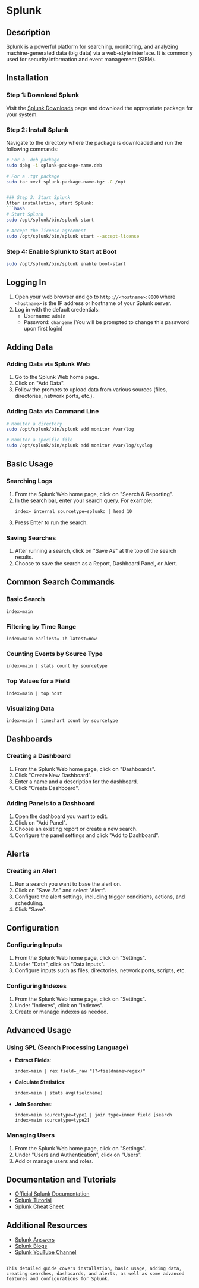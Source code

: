 # Splunk

## Description
Splunk is a powerful platform for searching, monitoring, and analyzing machine-generated data (big data) via a web-style interface. It is commonly used for security information and event management (SIEM).

## Installation

### Step 1: Download Splunk
Visit the [Splunk Downloads](https://www.splunk.com/en_us/download.html) page and download the appropriate package for your system.

### Step 2: Install Splunk
Navigate to the directory where the package is downloaded and run the following commands:
```bash
# For a .deb package
sudo dpkg -i splunk-package-name.deb

# For a .tgz package
sudo tar xvzf splunk-package-name.tgz -C /opt


### Step 3: Start Splunk
After installation, start Splunk:
```bash
# Start Splunk
sudo /opt/splunk/bin/splunk start

# Accept the license agreement
sudo /opt/splunk/bin/splunk start --accept-license
```

### Step 4: Enable Splunk to Start at Boot
```bash
sudo /opt/splunk/bin/splunk enable boot-start
```

## Logging In
1. Open your web browser and go to `http://<hostname>:8000` where `<hostname>` is the IP address or hostname of your Splunk server.
2. Log in with the default credentials:
   - Username: `admin`
   - Password: `changeme` (You will be prompted to change this password upon first login)

## Adding Data
### Adding Data via Splunk Web
1. Go to the Splunk Web home page.
2. Click on "Add Data".
3. Follow the prompts to upload data from various sources (files, directories, network ports, etc.).

### Adding Data via Command Line
```bash
# Monitor a directory
sudo /opt/splunk/bin/splunk add monitor /var/log

# Monitor a specific file
sudo /opt/splunk/bin/splunk add monitor /var/log/syslog
```

## Basic Usage
### Searching Logs
1. From the Splunk Web home page, click on "Search & Reporting".
2. In the search bar, enter your search query. For example:
   ```spl
   index=_internal sourcetype=splunkd | head 10
   ```
3. Press Enter to run the search.

### Saving Searches
1. After running a search, click on "Save As" at the top of the search results.
2. Choose to save the search as a Report, Dashboard Panel, or Alert.

## Common Search Commands
### Basic Search
```spl
index=main
```

### Filtering by Time Range
```spl
index=main earliest=-1h latest=now
```

### Counting Events by Source Type
```spl
index=main | stats count by sourcetype
```

### Top Values for a Field
```spl
index=main | top host
```

### Visualizing Data
```spl
index=main | timechart count by sourcetype
```

## Dashboards
### Creating a Dashboard
1. From the Splunk Web home page, click on "Dashboards".
2. Click "Create New Dashboard".
3. Enter a name and a description for the dashboard.
4. Click "Create Dashboard".

### Adding Panels to a Dashboard
1. Open the dashboard you want to edit.
2. Click on "Add Panel".
3. Choose an existing report or create a new search.
4. Configure the panel settings and click "Add to Dashboard".

## Alerts
### Creating an Alert
1. Run a search you want to base the alert on.
2. Click on "Save As" and select "Alert".
3. Configure the alert settings, including trigger conditions, actions, and scheduling.
4. Click "Save".

## Configuration
### Configuring Inputs
1. From the Splunk Web home page, click on "Settings".
2. Under "Data", click on "Data Inputs".
3. Configure inputs such as files, directories, network ports, scripts, etc.

### Configuring Indexes
1. From the Splunk Web home page, click on "Settings".
2. Under "Indexes", click on "Indexes".
3. Create or manage indexes as needed.

## Advanced Usage
### Using SPL (Search Processing Language)
- **Extract Fields**:
  ```spl
  index=main | rex field=_raw "(?<fieldname>regex)"
  ```

- **Calculate Statistics**:
  ```spl
  index=main | stats avg(fieldname)
  ```

- **Join Searches**:
  ```spl
  index=main sourcetype=type1 | join type=inner field [search index=main sourcetype=type2]
  ```

### Managing Users
1. From the Splunk Web home page, click on "Settings".
2. Under "Users and Authentication", click on "Users".
3. Add or manage users and roles.

## Documentation and Tutorials
- [Official Splunk Documentation](https://docs.splunk.com/Documentation/Splunk)
- [Splunk Tutorial](https://www.splunk.com/en_us/training/free-courses/splunk-fundamentals-1.html)
- [Splunk Cheat Sheet](https://www.splunk.com/pdfs/solution-guides/splunk-quick-reference-guide.pdf)

## Additional Resources
- [Splunk Answers](https://answers.splunk.com/)
- [Splunk Blogs](https://www.splunk.com/en_us/blog.html)
- [Splunk YouTube Channel](https://www.youtube.com/user/splunkvideos)

```

This detailed guide covers installation, basic usage, adding data, creating searches, dashboards, and alerts, as well as some advanced features and configurations for Splunk.